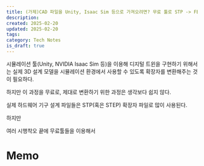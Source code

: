 ```yaml
---
title: (가제)CAD 파일을 Unity, Isaac Sim 등으로 가져오려면? 무료 툴로 STP -> FBX 변환하는 법
description: 
created: 2025-02-20
updated: 2025-02-20
tags: 
category: Tech Notes
is_draft: true
---
```


시뮬레이션 툴(Unity, NVIDIA Isaac Sim 등)을 이용해 디지털 트윈을 구현하기 위해서는 실제 3D 설계 모델을 시뮬레이션 환경에서 사용할 수 있도록 확장자를 변환해주는 것이 필요하다.

하지만 이 과정을 무료로, 제대로 변환하기 위한 과정은 생각보다 쉽지 않다.

실제 하드웨어 기구 설계 파일들은 STP(혹은 STEP) 확장자 파일로 많이 사용된다.

하지만 


여러 시행착오 끝에 무료툴들을 이용해서 





# Memo






